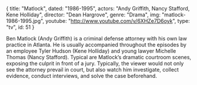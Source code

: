 {
  title: "Matlock",
  dated:  "1986-1995",
  actors: "Andy Griffith, Nancy Stafford, Kene Holliday",
  director: "Dean Hargrove",
  genre: "Drama",
  img: "matlock-1986-1995.jpg",
  youtube: "http://www.youtube.com/v/6XHZe7D6oyk",
  type: "tv",
  id: 51
}

Ben Matlock (Andy Griffith) is a criminal defense attorney with his own law practice in Atlanta. He is usually accompanied throughout the episodes by an employee Tyler Hudson (Kene Holliday) and young lawyer Michelle Thomas (Nancy Stafford). Typical are Matlock’s dramatic courtroom scenes, exposing the culprit in front of a jury. Typically, the viewer would not only see the attorney prevail in court, but also watch him investigate, collect evidence, conduct interviews, and solve the case beforehand.